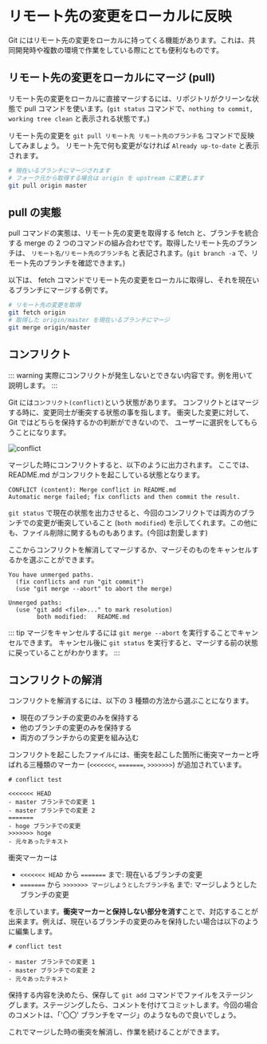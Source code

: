 # リモート先の変更をローカルに反映

Git にはリモート先の変更をローカルに持ってくる機能があります。これは、共同開発時や複数の環境で作業をしている際にとても便利なものです。

## リモート先の変更をローカルにマージ (pull)

リモート先の変更をローカルに直接マージするには、リポジトリがクリーンな状態で pull コマンドを使います。(`git status` コマンドで、`nothing to commit, working tree clean` と表示される状態です。)

リモート先の変更を `git pull リモート先 リモート先のブランチ名` コマンドで反映してみましょう。
リモート先で何も変更がなければ `Already up-to-date` と表示されます。

```bash
# 現在いるブランチにマージされます
# フォーク元から取得する場合は origin を upstream に変更します
git pull origin master
```

## pull の実態

pull コマンドの実態は、リモート先の変更を取得する fetch と、ブランチを統合する merge の 2 つのコマンドの組み合わせです。取得したリモート先のブランチは、 `リモート名/リモート先のブランチ名` と表記されます。(`git branch -a` で、リモート先のブランチを確認できます。)

以下は、 fetch コマンドでリモート先の変更をローカルに取得し、それを現在いるブランチにマージする例です。

```bash
# リモート先の変更を取得
git fetch origin
# 取得した origin/master を現在いるブランチにマージ
git merge origin/master
```

## コンフリクト

::: warning
実際にコンフリクトが発生しないとできない内容です。例を用いて説明します。
:::

Git には`コンフリクト(conflict)`という状態があります。
コンフリクトとはマージする時に、変更同士が衝突する状態の事を指します。
衝突した変更に対して、Git ではどちらを保持するかの判断ができないので、
ユーザーに選択をしてもらうことになります。

<img :src="$withBase('/assets/conflict.png')" alt="conflict">


マージした時にコンフリクトすると、以下のように出力されます。
ここでは、README.md がコンフリクトを起こしている状態となります。

```git
CONFLICT (content): Merge conflict in README.md
Automatic merge failed; fix conflicts and then commit the result.
```

`git status` で現在の状態を出力させると、今回のコンフリクトでは両方のブランチでの変更が衝突していること (`both modified`) を示してくれます。この他にも、ファイル削除に関するものもあります。(今回は割愛します)

ここからコンフリクトを解消してマージするか、マージそのものをキャンセルするかを選ぶことができます。

```git{5-7}
You have unmerged paths.
  (fix conflicts and run "git commit")
  (use "git merge --abort" to abort the merge)

Unmerged paths:
  (use "git add <file>..." to mark resolution)
        both modified:   README.md
```

::: tip マージをキャンセルするには
`git merge --abort` を実行することでキャンセルできます。
キャンセル後に `git status` を実行すると、マージする前の状態に戻っていることがわかります。
:::

## コンフリクトの解消

コンフリクトを解消するには、以下の 3 種類の方法から選ぶことになります。

- 現在のブランチの変更のみを保持する
- 他のブランチの変更のみを保持する
- 両方のブランチからの変更を組み込む

コンフリクトを起こしたファイルには、衝突を起こした箇所に衝突マーカーと呼ばれる三種類のマーカー (`<<<<<<<`, `=======`, `>>>>>>>`) が追加されています。

```{3,6,8}
# conflict test

<<<<<<< HEAD
- master ブランチでの変更 1
- master ブランチでの変更 2
=======
- hoge ブランチでの変更
>>>>>>> hoge
- 元々あったテキスト
```

衝突マーカーは

- `<<<<<<< HEAD` から `=======` まで: 現在いるブランチの変更
- `=======` から `>>>>>>> マージしようとしたブランチ名` まで: マージしようとしたブランチの変更

を示しています。**衝突マーカーと保持しない部分を消す**ことで、対応することが出来ます。例えば、現在いるブランチの変更のみを保持したい場合は以下のように編集します。

```text
# conflict test

- master ブランチでの変更 1
- master ブランチでの変更 2
- 元々あったテキスト
```

保持する内容を決めたら、保存して `git add` コマンドでファイルをステージングします。ステージングしたら、コメントを付けてコミットします。今回の場合のコメントは、「'〇〇' ブランチをマージ」のようなもので良いでしょう。

これでマージした時の衝突を解消し、作業を続けることができます。
